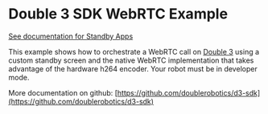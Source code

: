 # Double 3 SDK WebRTC Example

[See documentation for Standby Apps](../../docs/Standby%20Apps.md)

This example shows how to orchestrate a WebRTC call on [Double 3](https://www.doublerobotics.com) using a custom standby screen and the native WebRTC implementation that takes advantage of the hardware h264 encoder. Your robot must be in developer mode.

More documentation on github: [https://github.com/doublerobotics/d3-sdk](https://github.com/doublerobotics/d3-sdk)

